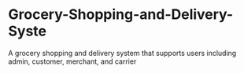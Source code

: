 # Grocery-Shopping-and-Delivery-Syste
A grocery shopping and delivery system that supports users including admin, customer, merchant, and carrier
